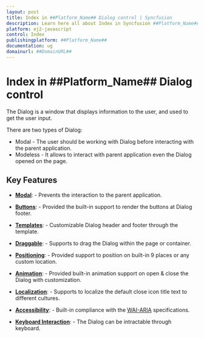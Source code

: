 ```yaml
---
layout: post
title: Index in ##Platform_Name## Dialog control | Syncfusion
description: Learn here all about Index in Syncfusion ##Platform_Name## Dialog control of Syncfusion Essential JS 2 and more.
platform: ej2-javascript
control: Index 
publishingplatform: ##Platform_Name##
documentation: ug
domainurl: ##DomainURL##
---
```


# Index in ##Platform_Name## Dialog control

The Dialog is a window that displays information to the user, and used to get the user input.

There are two types of Dialog:
* Modal - The user should be working with Dialog before interacting with the parent application.
* Modeless - It allows to interact with parent application even the Dialog opened on the page.

## Key Features

* **[Modal](./api-dialogModel)**: - Prevents the interaction to the parent application.

* **[Buttons](./api-buttonProps)**: - Provided the built-in support to render the buttons at Dialog footer.

* **[Templates](./template)**: - Customizable Dialog header and footer through the
template.

* **[Draggable](../../getting-started/#draggable)**: - Supports to drag the Dialog within the page or container.

* **[Positioning](../../getting-started/#positioning)**: - Provided support to
position on built-in 9 places or any custom location.

* **[Animation](./animation)**: - Provided built-in animation support on open & close the Dialog with customization.

* **[Localization](./localization)**: - Supports to localize the default close icon title text to different cultures.

* **[Accessibility](./accessibility)**: - Built-in compliance with the [WAI-ARIA](http://www.w3.org/WAI/PF/aria-practices/) specifications.

* **[Keyboard Interaction](./accessibility/#keyboard-interaction)**: - The Dialog can be intractable through keyboard.